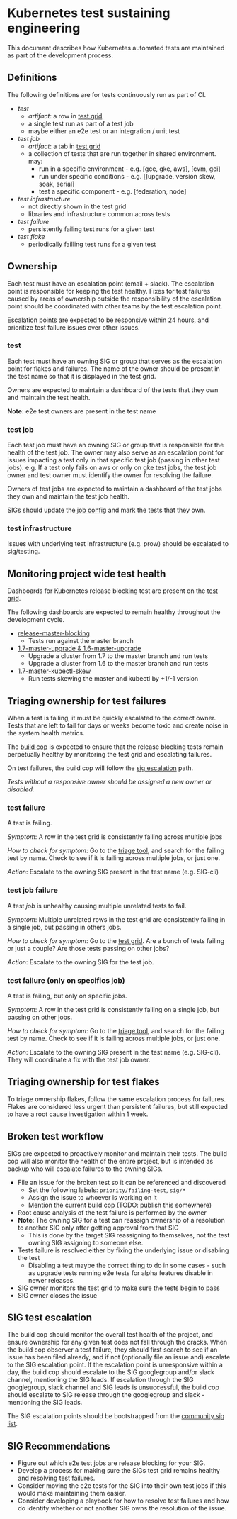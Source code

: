 # Kubernetes test sustaining engineering

This document describes how Kubernetes automated tests are maintained as part
of the development process.

## Definitions

The following definitions are for tests continuously run as part of CI.

- *test*
  - *artifact*: a row in [test grid]
  - a single test run as part of a test job
  - maybe either an e2e test or an integration / unit test
- *test job*
  - *artifact*: a tab in [test grid]
  - a collection of tests that are run together in shared environment. may:
    - run in a specific environment - e.g. [gce, gke, aws], [cvm, gci]
    - run under specific conditions - e.g. []upgrade, version skew, soak, serial]
    - test a specific component - e.g. [federation, node]
- *test infrastructure*
  - not directly shown in the test grid
  - libraries and infrastructure common across tests
- *test failure*
  - persistently failing test runs for a given test
- *test flake*
  - periodically failling test runs for a given test
  
## Ownership

Each test must have an escalation point (email + slack).  The escalation point is responsible for
keeping the test healthy.  Fixes for test failures caused by areas of ownership outside the
responsibility of the escalation point should be coordinated with other teams by the
test escalation point.

Escalation points are expected to be responsive within 24 hours, and prioritize test failure
issues over other issues.

### test

Each test must have an owning SIG or group that serves as the escalation point for flakes and failures.
The name of the owner should be present in the test name so that it is displayed in the test grid.

Owners are expected to maintain a dashboard of the tests that they own and
maintain the test health.

**Note:** e2e test owners are present in the test name

### test job

Each test job must have an owning SIG or group that is responsible for the health of the test job.  The
owner may also serve as an escalation point for issues impacting a test only in that specific test job
(passing in other test jobs).  e.g. If a test only fails on aws or only on gke test jobs, the test job
owner and test owner must identify the owner for resolving the failure.

Owners of test jobs are expected to maintain a dashboard of the test jobs they own and
maintain the test job health.

SIGs should update the [job config] and mark the tests that they own.

### test infrastructure

Issues with underlying test infrastructure (e.g. prow) should be escalated to sig/testing.

## Monitoring project wide test health

Dashboards for Kubernetes release blocking test are present on the [test grid].

The following dashboards are expected to remain healthy throughout the development cycle.

- [release-master-blocking](https://k8s-testgrid.appspot.com/release-master-blocking)
  - Tests run against the master branch
- [1.7-master-upgrade & 1.6-master-upgrade](https://k8s-testgrid.appspot.com/master-upgrade)
  - Upgrade a cluster from 1.7 to the master branch and run tests
  - Upgrade a cluster from 1.6 to the master branch and run tests
- [1.7-master-kubectl-skew](https://k8s-testgrid.appspot.com/master-kubectl-skew)
  - Run tests skewing the master and kubectl by +1/-1 version

## Triaging ownership for test failures

When a test is failing, it must be quickly escalated to the correct owner.  Tests that
are left to fail for days or weeks become toxic and create noise in the system health
metrics.

The [build cop] is expected to ensure that the release blocking tests remain
perpetually healthy by monitoring the test grid and escalating failures.

On test failures, the build cop will follow the [sig escalation](#sig-test-escalation) path.

*Tests without a responsive owner should be assigned a new owner or disabled.*

### test failure

A test is failing.

*Symptom*: A row in the test grid is consistently failing across multiple jobs

*How to check for symptom*: Go to the [triage tool], and
search for the failing test by name.  Check to see if it is failing across
multiple jobs, or just one.

*Action*: Escalate to the owning SIG present in the test name (e.g. SIG-cli)

### test job failure

A test *job* is unhealthy causing multiple unrelated tests to fail.

*Symptom*: Multiple unrelated rows in the test grid are consistently failing in a single job,
but passing in others jobs.

*How to check for symptom*: Go to the [test grid].  Are a bunch of tests failing or just a couple?  Are
those tests passing on other jobs?

*Action*: Escalate to the owning SIG for the test job.

### test failure (only on specifics job)

A test is failing, but only on specific jobs.

*Symptom*: A row in the test grid is consistently failing on a single job, but passing on other jobs.

*How to check for symptom*: Go to the [triage tool], and
search for the failing test by name.  Check to see if it is failing across
multiple jobs, or just one.

*Action*: Escalate to the owning SIG present in the test name (e.g. SIG-cli).  They
will coordinate a fix with the test job owner.

## Triaging ownership for test flakes

To triage ownership flakes, follow the same escalation process for failures.  Flakes are considered less
urgent than persistent failures, but still expected to have a root cause investigation within 1 week.

## Broken test workflow

SIGs are expected to proactively monitor and maintain their tests.  The build cop will also
monitor the health of the entire project, but is intended as backup who will escalate
failures to the owning SIGs.

- File an issue for the broken test so it can be referenced and discovered
  - Set the following labels: `priority/failing-test`, `sig/*`
  - Assign the issue to whoever is working on it
  - Mention the current build cop (TODO: publish this somewhere)
- Root cause analysis of the test failure is performed by the owner
- **Note**: The owning SIG for a test can reassign ownership of a resolution to another SIG only after getting
  approval from that SIG
  - This is done by the target SIG reassigning to themselves, not the test owning SIG assigning to someone else.
- Tests failure is resolved either by fixing the underlying issue or disabling the test
  - Disabling a test maybe the correct thing to do in some cases - such as upgrade tests running e2e tests for alpha
    features disable in newer releases.
- SIG owner monitors the test grid to make sure the tests begin to pass
- SIG owner closes the issue

## SIG test escalation

The build cop should monitor the overall test health of the project, and ensure ownership for any given
test does not fall through the cracks.  When the build cop observer a test failure, they should first
search to see if an issue has been filed already, and if not (optionally file an issue and) escalate to the SIG
escalation point.  If the escalation point is unresponsive within a day, the build cop should escalate to the SIG
googlegroup and/or slack channel, mentioning the SIG leads.  If escalation through the SIG googlegroup,
slack channel and SIG leads is unsuccessful, the build cop should escalate to SIG release through the
googlegroup and slack - mentioning the SIG leads.

The SIG escalation points should be bootstrapped from the [community sig list].

## SIG Recommendations

- Figure out which e2e test jobs are release blocking for your SIG.
- Develop a process for making sure the SIGs test grid remains healthy and resolving test failures.
- Consider moving the e2e tests for the SIG into their own test jobs if this would make maintaining them easier.
- Consider developing a playbook for how to resolve test failures and how do identify whether or not another SIG owns the resolution of the issue.

[community sig list]: (https://github.com/kubernetes/community/blob/master/sig-list.md)
[triage tool]: (https://storage.googleapis.com/k8s-gubernator/triage/index.html)
[test grid]: (https://k8s-testgrid.appspot.com/)
[build cop]: (https://github.com/kubernetes/community/blob/master/contributors/devel/on-call-build-cop.md)
[release-master-blocking]: (https://k8s-testgrid.appspot.com/release-master-blocking#Summary)
[1.7-master-upgrade]: (https://k8s-testgrid.appspot.com/1.7-master-upgrade#Summary)
[1.6-master-upgrade]: (https://k8s-testgrid.appspot.com/1.6-master-upgrade#Summary)
[1.7-master-kubectl-skew]: (https://k8s-testgrid.appspot.com/1.6-1.7-kubectl-skew)
[job config]: (https://github.com/kubernetes/test-infra/blob/master/jobs/config.json)
